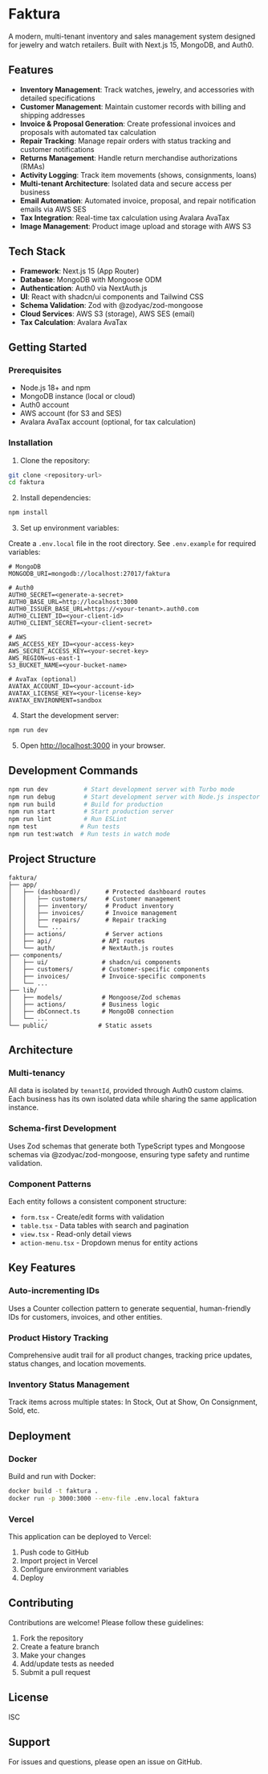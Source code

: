 # Faktura

A modern, multi-tenant inventory and sales management system designed for jewelry and watch retailers. Built with Next.js 15, MongoDB, and Auth0.

## Features

- **Inventory Management**: Track watches, jewelry, and accessories with detailed specifications
- **Customer Management**: Maintain customer records with billing and shipping addresses
- **Invoice & Proposal Generation**: Create professional invoices and proposals with automated tax calculation
- **Repair Tracking**: Manage repair orders with status tracking and customer notifications
- **Returns Management**: Handle return merchandise authorizations (RMAs)
- **Activity Logging**: Track item movements (shows, consignments, loans)
- **Multi-tenant Architecture**: Isolated data and secure access per business
- **Email Automation**: Automated invoice, proposal, and repair notification emails via AWS SES
- **Tax Integration**: Real-time tax calculation using Avalara AvaTax
- **Image Management**: Product image upload and storage with AWS S3

## Tech Stack

- **Framework**: Next.js 15 (App Router)
- **Database**: MongoDB with Mongoose ODM
- **Authentication**: Auth0 via NextAuth.js
- **UI**: React with shadcn/ui components and Tailwind CSS
- **Schema Validation**: Zod with @zodyac/zod-mongoose
- **Cloud Services**: AWS S3 (storage), AWS SES (email)
- **Tax Calculation**: Avalara AvaTax

## Getting Started

### Prerequisites

- Node.js 18+ and npm
- MongoDB instance (local or cloud)
- Auth0 account
- AWS account (for S3 and SES)
- Avalara AvaTax account (optional, for tax calculation)

### Installation

1. Clone the repository:
```bash
git clone <repository-url>
cd faktura
```

2. Install dependencies:
```bash
npm install
```

3. Set up environment variables:

Create a `.env.local` file in the root directory. See `.env.example` for required variables:

```env
# MongoDB
MONGODB_URI=mongodb://localhost:27017/faktura

# Auth0
AUTH0_SECRET=<generate-a-secret>
AUTH0_BASE_URL=http://localhost:3000
AUTH0_ISSUER_BASE_URL=https://<your-tenant>.auth0.com
AUTH0_CLIENT_ID=<your-client-id>
AUTH0_CLIENT_SECRET=<your-client-secret>

# AWS
AWS_ACCESS_KEY_ID=<your-access-key>
AWS_SECRET_ACCESS_KEY=<your-secret-key>
AWS_REGION=us-east-1
S3_BUCKET_NAME=<your-bucket-name>

# AvaTax (optional)
AVATAX_ACCOUNT_ID=<your-account-id>
AVATAX_LICENSE_KEY=<your-license-key>
AVATAX_ENVIRONMENT=sandbox
```

4. Start the development server:
```bash
npm run dev
```

5. Open [http://localhost:3000](http://localhost:3000) in your browser.

## Development Commands

```bash
npm run dev          # Start development server with Turbo mode
npm run debug        # Start development server with Node.js inspector
npm run build        # Build for production
npm run start        # Start production server
npm run lint         # Run ESLint
npm test            # Run tests
npm run test:watch  # Run tests in watch mode
```

## Project Structure

```
faktura/
├── app/
│   ├── (dashboard)/       # Protected dashboard routes
│   │   ├── customers/     # Customer management
│   │   ├── inventory/     # Product inventory
│   │   ├── invoices/      # Invoice management
│   │   ├── repairs/       # Repair tracking
│   │   └── ...
│   ├── actions/           # Server actions
│   ├── api/              # API routes
│   └── auth/             # NextAuth.js routes
├── components/
│   ├── ui/               # shadcn/ui components
│   ├── customers/        # Customer-specific components
│   ├── invoices/         # Invoice-specific components
│   └── ...
├── lib/
│   ├── models/           # Mongoose/Zod schemas
│   ├── actions/          # Business logic
│   ├── dbConnect.ts      # MongoDB connection
│   └── ...
└── public/              # Static assets
```

## Architecture

### Multi-tenancy

All data is isolated by `tenantId`, provided through Auth0 custom claims. Each business has its own isolated data while sharing the same application instance.

### Schema-first Development

Uses Zod schemas that generate both TypeScript types and Mongoose schemas via @zodyac/zod-mongoose, ensuring type safety and runtime validation.

### Component Patterns

Each entity follows a consistent component structure:
- `form.tsx` - Create/edit forms with validation
- `table.tsx` - Data tables with search and pagination
- `view.tsx` - Read-only detail views
- `action-menu.tsx` - Dropdown menus for entity actions

## Key Features

### Auto-incrementing IDs

Uses a Counter collection pattern to generate sequential, human-friendly IDs for customers, invoices, and other entities.

### Product History Tracking

Comprehensive audit trail for all product changes, tracking price updates, status changes, and location movements.

### Inventory Status Management

Track items across multiple states: In Stock, Out at Show, On Consignment, Sold, etc.

## Deployment

### Docker

Build and run with Docker:

```bash
docker build -t faktura .
docker run -p 3000:3000 --env-file .env.local faktura
```

### Vercel

This application can be deployed to Vercel:

1. Push code to GitHub
2. Import project in Vercel
3. Configure environment variables
4. Deploy

## Contributing

Contributions are welcome! Please follow these guidelines:

1. Fork the repository
2. Create a feature branch
3. Make your changes
4. Add/update tests as needed
5. Submit a pull request

## License

ISC

## Support

For issues and questions, please open an issue on GitHub.
